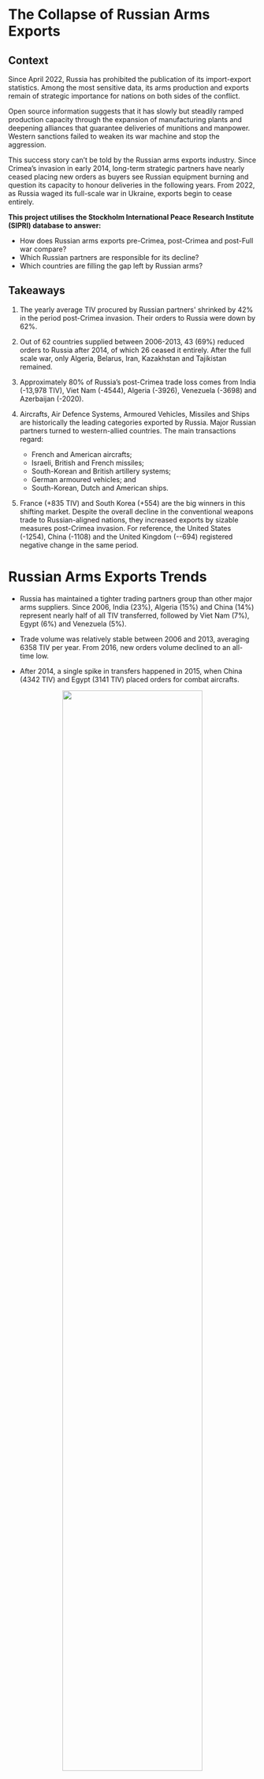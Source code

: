 # The Collapse of Russian Arms Exports

## Context
Since April 2022, Russia has prohibited the publication of its import-export statistics. Among the most sensitive data, its arms production and exports remain of strategic importance for nations on both sides of the conflict. 

Open source information suggests that it has slowly but steadily ramped production capacity through the expansion of manufacturing plants and deepening alliances that guarantee deliveries of munitions and manpower. Western sanctions failed to weaken its war machine and stop the aggression. 

This success story can’t be told by the Russian arms exports industry.  Since Crimea’s invasion in early 2014, long-term strategic partners have nearly ceased placing new orders as buyers see Russian equipment burning and question its capacity to honour deliveries in the following years. From 2022, as Russia waged its full-scale war in Ukraine, exports begin to cease entirely.

**This project utilises the Stockholm International Peace Research Institute (SIPRI) database to answer:**

- How does Russian arms exports pre-Crimea, post-Crimea and post-Full war compare?
- Which Russian partners are responsible for its decline?
- Which countries are filling the gap left by Russian arms?



## Takeaways

1. The yearly average TIV procured by Russian partners' shrinked by 42% in the period post-Crimea invasion. Their orders to Russia were down by 62%.
2. Out of 62 countries supplied between 2006-2013, 43 (69%) reduced orders to Russia after 2014, of which 26 ceased it entirely. After the full scale war, only Algeria, Belarus, Iran, Kazakhstan and Tajikistan remained.
3. Approximately 80% of Russia’s post-Crimea trade loss comes from India (-13,978 TIV), Viet Nam (-4544), Algeria (-3926), Venezuela (-3698) and Azerbaijan (-2020).
4. Aircrafts, Air Defence Systems, Armoured Vehicles, Missiles and Ships are historically the leading categories exported by Russia.  Major Russian partners turned to western-allied countries. The main transactions regard:
   - French and American aircrafts;
   - Israeli, British and French missiles;
   - South-Korean and British artillery systems;
   - German armoured vehicles; and
   - South-Korean, Dutch and American ships.

5. France (+835 TIV) and South Korea (+554) are the big winners in this shifting market. Despite the overall decline in the conventional weapons trade to Russian-aligned nations, they increased exports by sizable measures post-Crimea invasion. For reference, the United States (-1254), China (-1108) and the United Kingdom (--694) registered negative change in the same period.

# Russian Arms Exports Trends

- Russia has maintained a tighter trading partners group than other major arms suppliers. Since 2006,  India (23%), Algeria (15%) and China (14%) represent nearly half of all TIV transferred, followed by Viet Nam (7%), Egypt (6%) and Venezuela (5%). 

- Trade volume was  relatively stable between 2006 and 2013, averaging 6358 TIV per year.  From 2016, new orders volume declined to an all-time low.

- After 2014, a single spike in transfers happened in 2015, when China (4342 TIV) and Egypt (3141 TIV) placed orders for combat aircrafts.

<div align="center">
  <img src="plot_russia_trade_decline/plot_russia_exports_trend.jpg" width="75%">
</div>

# Exports decline per category

- Aircrafts, Air Defence Systems, Armoured Vehicles, Missiles and Ships are historically the leading categories exported by Russia.

- Air Defence Systems, Armoured Vehicles and Missiles were the most resilient categories, extending sales until 2022 despite reduced volume compared to the previous period.

- Aircraft had the most significant decline. These items have one the highest TIV values and were also the main export category for Russia. While their trade extended until 2020, the yearly volume was a third of the previous period due to two large orders in 2015.

- Ships and Naval Weapons exports ceased entirely after 2015.

<div align="center">
  <img src="plot_russia_trade_decline/plot_russia_exports_category_trend.jpg" width="75%">
</div>

# Items that sustained exports after 2014

- Links to the tables with details of the items exported by category are available below:
   - [Air Defence Systems](https://github.com/lucacasu/Global-Arms-Trade/blob/main/russia_trade_decline/table_russia_trade_decline/table_exports_russia_air_defence_systems.png)
   - [Aircrafts](https://github.com/lucacasu/Global-Arms-Trade/blob/main/russia_trade_decline/table_russia_trade_decline/table_exports_russia_aircraft.png)
   - [Armoured Vehicles](https://github.com/lucacasu/Global-Arms-Trade/blob/main/russia_trade_decline/table_russia_trade_decline/table_exports_russia_armoured_vehicles.png)
   - [Missiles](https://github.com/lucacasu/Global-Arms-Trade/blob/main/russia_trade_decline/table_russia_trade_decline/table_exports_russia_missiles.png)
   - [Ships](https://github.com/lucacasu/Global-Arms-Trade/blob/main/russia_trade_decline/table_russia_trade_decline/table_exports_russia_ships.png)

- A handful of items were the lifeline for Russian exports after 2014. Orders were concentrated in fewer items than the previous period as many sub-categories did not register new transfers.

  - **Air Defence Systems / Missiles**

    - The medium-range Pechora-2M was the main SAM system pre-Crimea, but registered no sales after 2014. Instead, Russia exported variants of the long-range S400 and S300 short-range Tor-M systems. 

    - BVRAAM and Anti-tank missiles sustained most of the trade volume in the Missiles category after 2014. Anti-ship and Portable SAM missiles registered no sales after 2014.

  - **FGA Aircrafts and Helicopters**

    - Newer variants of the Sukhoi and MiG fighters sustained the aircraft category, despite registering fewer transfers than their predecessors.

    - After 2013, Mi-28N, the main combat helicopter between 2006-2013, accounted for mere 5% of the transfers pre-Crimea. The category was sustained by the newer Ka-52 Alligator while other Mi variants registered slightly lower volumes.

    - The Mi-17 transport helicopter had ~80% less transfers after 2014.

  - **Armoured Vehicles**

    - Among the BMP variants, the BMP-2 was the only to register a higher volume after 2014, despite the BMP-1 dropping more than 80%.

    - The more capable (and expensive) T-90S lost approximately 75% of its transfer volume, but continued to be the main battle tank exported. Variants T-72B and T72-B3 registered nearly twice the T-72 volume pre-Crimea.

# Changes in overall orders and orders to Russia

<div align="center">
  <img src="table_buyers_trade_change/table_buyers_imports_change.png" width="50%">
</div>
<br>
<br>

The following chart displays the percentage change in TIV ordered (bar) by Russian partners between 2014-2021, compared to 2006-2013. The dots are the percentage change of orders to Russia.  Countries are grouped in quartiles of order volume to Russia.

- While most countries have reduced their overall orders (41), Russia’s main clients (Q4, Q3) are the most affected by budget cuts. An even larger number of clients cut orders to Russia (43). In general, those who cut overall orders also cut orders to Russia in greater measure.

- A few notable exceptions in Q1 and Q2 regard negligible TIV values:

- The UAE ordered 0.25 TIV from Russia in the pre-Crimea period, increasing it to 25 TIV post--Crimea. Its overall orders amounted to 592 TIV between 2014-2021.

- Burkina Faso, Laos and Thailand orders are decimals or single-digit figures in both periods.

- While Turkey ordered only 42 TIV from Russia post-Crimea, it represents a ten-fold from the previous period and a significant increase of market share as overall orders were less than half (187 TIV) as between 2006 and 2013 (453 TIV).

- Approximately 80% of Russia’s post-Crimea trade loss comes from India (-13,978 TIV), Viet Nam (-4544), Algeria (-3926), Venezuela (-3698) and Azerbaijan (-2020). The orders from these five nations are detailed in the next section’s tables.

<div align="center">
  <img src="plot_russia_trade_decline/plot_buyers_trade_overall_russia.jpg" width="100%">
</div>



# Suppliers filling the market gap. [Work-in-progress]

- The gap left by the decline in Russia’s exports among the top five buyers in the pre-Crimea period was mainly filled by Western-allied countries

   - France, Israel, South Korea, Germany and the United Kingdom and United States.

- Links to the tables with details of the items ordered are available below:

   - [India](https://github.com/lucacasu/Global-Arms-Trade/blob/main/russia_trade_decline/table_buyers_trade_change/table_exports_winners_India.png)

   - [Algeria](https://github.com/lucacasu/Global-Arms-Trade/blob/main/russia_trade_decline/table_buyers_trade_change/table_exports_winners_Algeria.png)

   - [Viet Nam](https://github.com/lucacasu/Global-Arms-Trade/blob/main/russia_trade_decline/table_buyers_trade_change/table_exports_winners_Viet_Nam.png)

   - [Azerbaijan](https://github.com/lucacasu/Global-Arms-Trade/blob/main/russia_trade_decline/table_buyers_trade_change/table_exports_winners_Azerbaijan.png)

   - [Venezuela](https://github.com/lucacasu/Global-Arms-Trade/blob/main/russia_trade_decline/table_buyers_trade_change/table_exports_winners_Venezuela.png)

<details>
<summary>.</summary>

</details>

